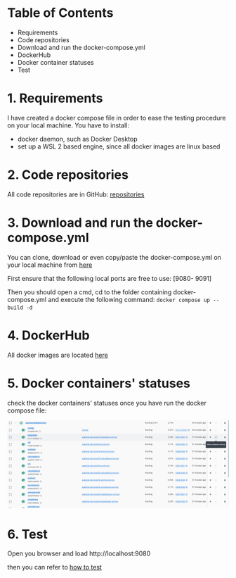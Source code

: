 # Table of Contents

- Requirements
- Code repositories
- Download and run the docker-compose.yml
- DockerHub
- Docker container statuses
- Test

# 1. Requirements

I have created a docker compose file in order to ease the testing procedure on your local machine. You have to install:

* docker daemon, such as Docker Desktop
* set up a WSL 2 based engine, since all docker images are linux based

# 2. Code repositories

All code repositories are in GitHub: [repositories](https://github.com/agalend?tab=repositories) 

# 3. Download and run the docker-compose.yml

You can clone, download or even copy/paste the docker-compose.yml on your local machine from [here](https://github.com/agalend/PaySmartly.Deployment/blob/main/docker-compose.yml)

First ensure that the following local ports are free to use: [9080- 9091]

Then you should open a cmd, cd to the folder containing docker-compose.yml and execute the following command: `docker compose up --build -d`

# 4. DockerHub

All docker images are located [here](https://hub.docker.com/repositories/agalend)

# 5. Docker containers' statuses

check the docker containers' statuses once you have run the docker compose file:

<img src="https://github.com/agalend/PaySmartly.Documentation/blob/main/resources/run/running-docker-containers.png">

# 6. Test

Open you browser and load http://localhost:9080

then you can refer to [how to test](https://github.com/agalend/PaySmartly.Documentation/blob/main/how-to-test.md) 


